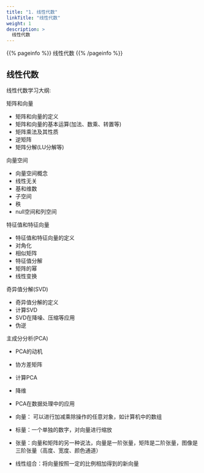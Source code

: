 ```yaml
---
title: "1. 线性代数"
linkTitle: "线性代数"
weight: 1
description: >
  线性代数
---
```


{{% pageinfo %}}
线性代数
{{% /pageinfo %}}


## 线性代数

线性代数学习大纲:

矩阵和向量

- 矩阵和向量的定义
- 矩阵和向量的基本运算(加法、数乘、转置等)
- 矩阵乘法及其性质
- 逆矩阵
- 矩阵分解(LU分解等)


向量空间

- 向量空间概念
- 线性无关
- 基和维数
- 子空间
- 秩
- null空间和列空间


特征值和特征向量

- 特征值和特征向量的定义
- 对角化
- 相似矩阵
- 特征值分解
- 矩阵的幂
- 线性变换


奇异值分解(SVD)

- 奇异值分解的定义
- 计算SVD
- SVD在降噪、压缩等应用
- 伪逆


主成分分析(PCA)

- PCA的动机
- 协方差矩阵
- 计算PCA
- 降维
- PCA在数据处理中的应用



- 向量： 可以进行加减乘除操作的任意对象，如计算机中的数组
- 标量：一个单独的数字，对向量进行缩放
- 张量：向量和矩阵的另一种说法，向量是一阶张量，矩阵是二阶张量，图像是三阶张量（高度、宽度、颜色通道）
- 线性组合：将向量按照一定的比例相加得到的新向量
